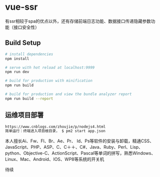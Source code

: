 # vue-ssr

有ssr相较于spa的优点以外，还有存储前端日志功能、数据接口传递隐藏参数功能（接口安全性）


## Build Setup

``` bash
# install dependencies
npm install

# serve with hot reload at localhost:9999
npm run dev

# build for production with minification
npm run build

# build for production and view the bundle analyzer report
npm run build --report
```
## 运维项目部署

``` bash
https://www.cnblogs.com/zhoujie/p/nodejs4.html
简单运行：终端进入项目根目录， $ pm2 start app.json
```



本人擅长Ai、Fw、Fl、Br、Ae、Pr、 Id、Ps等软件的安装与卸载，精通CSS、JavaScript、PHP、ASP、C、C＋＋、C#、Java、Ruby、Perl、Lisp、python、Objective-C、ActionScript、Pascal等单词的拼写，熟悉Windows、Linux、Mac、Android、IOS、WP8等系统的开关机

待续
